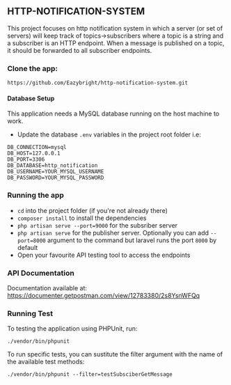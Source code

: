 ## HTTP-NOTIFICATION-SYSTEM

This project focuses on http notification system in which a server (or set of servers) will keep track of topics->subscribers where a topic is a string and a subscriber is an HTTP endpoint. When a message is published on a topic, it should be forwarded to all subscriber endpoints.

### Clone the app:
```
https://github.com/Eazybright/http-notification-system.git
```

#### Database Setup
This application needs a MySQL database running on the host machine to work.

* Update the database `.env` variables in the project root folder i.e:
```
DB_CONNECTION=mysql
DB_HOST=127.0.0.1
DB_PORT=3306
DB_DATABASE=http_notification
DB_USERNAME=YOUR_MYSQL_USERNAME
DB_PASSWORD=YOUR_MYSQL_PASSWORD
```

### Running the app
* `cd` into the project folder (if you're not already there)
* `composer install` to install the dependencies
* `php artisan serve --port=9000` for the subsriber server
* `php artisan serve` for the publisher server. Optionally you can add `--port=8000` argument to the command but laravel runs the port `8000` by default
* Open your favourite API testing tool to access the endpoints

### API Documentation
Documentation available at: <a href="https://documenter.getpostman.com/view/12783380/2s8YsnWFQq">https://documenter.getpostman.com/view/12783380/2s8YsnWFQq</a>

### Running Test
To testing the application using PHPUnit, run:
```
./vendor/bin/phpunit 
```

To run specific tests, you can sustitute the filter argument with the name of the available test methods:
```
./vendor/bin/phpunit --filter=testSubsciberGetMessage
```
